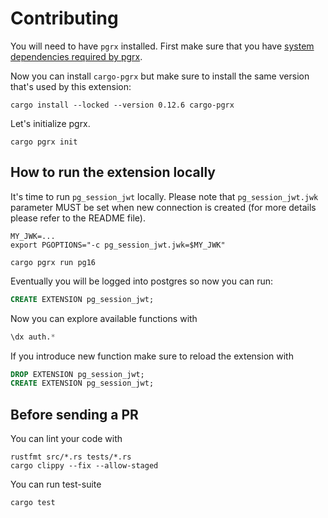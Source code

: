 # Contributing

You will need to have `pgrx` installed. First make sure that you have [system
dependencies required by
pgrx](https://github.com/pgcentralfoundation/pgrx#system-requirements).

Now you can install `cargo-pgrx` but make sure to install the same version
that's used by this extension:
```console
cargo install --locked --version 0.12.6 cargo-pgrx
```

Let's initialize pgrx.
```console
cargo pgrx init
```

## How to run the extension locally

It's time to run `pg_session_jwt` locally. Please note that `pg_session_jwt.jwk`
parameter MUST be set when new connection is created (for more details please
refer to the README file).
```console
MY_JWK=...
export PGOPTIONS="-c pg_session_jwt.jwk=$MY_JWK"

cargo pgrx run pg16
```

Eventually you will be logged into postgres so now you can run:
```sql
CREATE EXTENSION pg_session_jwt;
```

Now you can explore available functions with
```sql
\dx auth.*
```

If you introduce new function make sure to reload the extension with
```sql
DROP EXTENSION pg_session_jwt;
CREATE EXTENSION pg_session_jwt;
```

## Before sending a PR

You can lint your code with
```console
rustfmt src/*.rs tests/*.rs
cargo clippy --fix --allow-staged
```

You can run test-suite
```console
cargo test
```
